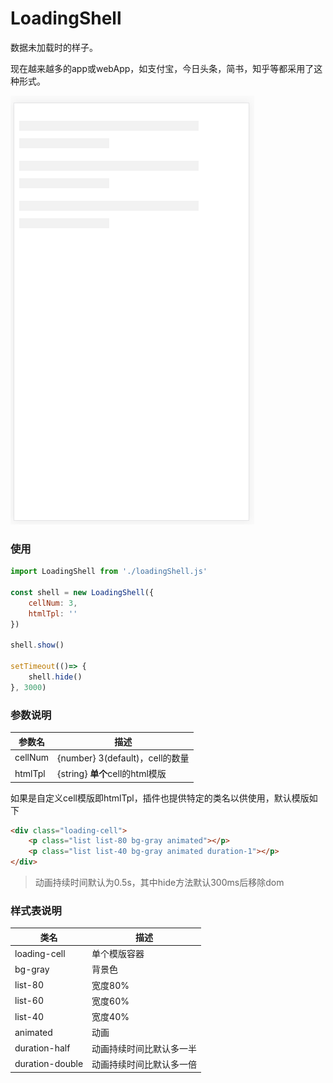 # LoadingShell
数据未加载时的样子。 

现在越来越多的app或webApp，如支付宝，今日头条，简书，知乎等都采用了这种形式。

![demo](./demo/demo.png)

### 使用
```js
import LoadingShell from './loadingShell.js'

const shell = new LoadingShell({
    cellNum: 3,
    htmlTpl: ''
})

shell.show()

setTimeout(()=> {
    shell.hide()
}, 3000)
```

### 参数说明

参数名|描述
----|-----
cellNum|{number} 3(default)，cell的数量
htmlTpl|{string} **单个**cell的html模版

如果是自定义cell模版即htmlTpl，插件也提供特定的类名以供使用，默认模版如下

```html
<div class="loading-cell">
    <p class="list list-80 bg-gray animated"></p>
    <p class="list list-40 bg-gray animated duration-1"></p>
</div>
```

> 动画持续时间默认为0.5s，其中hide方法默认300ms后移除dom

### 样式表说明
类名|描述
----|-----
loading-cell|单个模版容器
bg-gray|背景色
list-80|宽度80%
list-60|宽度60%
list-40|宽度40%
animated|动画
duration-half|动画持续时间比默认多一半
duration-double|动画持续时间比默认多一倍
